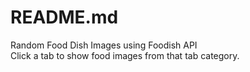 # README.md
Random Food Dish Images using Foodish API<br/>Click a tab to show food images from that tab category.
